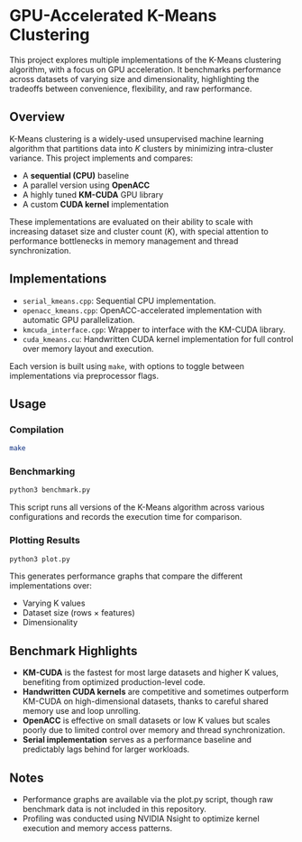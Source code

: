 # GPU-Accelerated K-Means Clustering

This project explores multiple implementations of the K-Means clustering algorithm, with a focus on GPU acceleration. It benchmarks performance across datasets of varying size and dimensionality, highlighting the tradeoffs between convenience, flexibility, and raw performance.

## Overview

K-Means clustering is a widely-used unsupervised machine learning algorithm that partitions data into *K* clusters by minimizing intra-cluster variance. This project implements and compares:

- A **sequential (CPU)** baseline
- A parallel version using **OpenACC**
- A highly tuned **KM-CUDA** GPU library
- A custom **CUDA kernel** implementation

These implementations are evaluated on their ability to scale with increasing dataset size and cluster count (*K*), with special attention to performance bottlenecks in memory management and thread synchronization.

## Implementations

- `serial_kmeans.cpp`: Sequential CPU implementation.
- `openacc_kmeans.cpp`: OpenACC-accelerated implementation with automatic GPU parallelization.
- `kmcuda_interface.cpp`: Wrapper to interface with the KM-CUDA library.
- `cuda_kmeans.cu`: Handwritten CUDA kernel implementation for full control over memory layout and execution.

Each version is built using `make`, with options to toggle between implementations via preprocessor flags.

## Usage

### Compilation

```bash
make
```

### Benchmarking
```bash
python3 benchmark.py
```
This script runs all versions of the K-Means algorithm across various configurations and records the execution time for comparison.

### Plotting Results
```bash
python3 plot.py
```
This generates performance graphs that compare the different implementations over:
- Varying K values
- Dataset size (rows × features)
- Dimensionality

## Benchmark Highlights
- **KM-CUDA** is the fastest for most large datasets and higher K values, benefiting from optimized production-level code.
- **Handwritten CUDA kernels** are competitive and sometimes outperform KM-CUDA on high-dimensional datasets, thanks to careful shared memory use and loop unrolling.
- **OpenACC** is effective on small datasets or low K values but scales poorly due to limited control over memory and thread synchronization.
- **Serial implementation** serves as a performance baseline and predictably lags behind for larger workloads.

## Notes
- Performance graphs are available via the plot.py script, though raw benchmark data is not included in this repository.
- Profiling was conducted using NVIDIA Nsight to optimize kernel execution and memory access patterns.